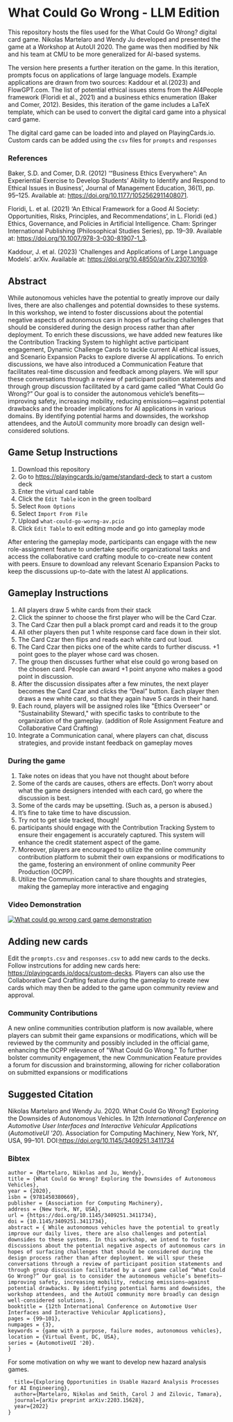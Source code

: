# What Could Go Wrong - LLM Edition

This repository hosts the files used for the What Could Go Wrong? digital card game. Nikolas Martelaro and Wendy Ju developed and presented the game at a Workshop at AutoUI 2020. The game was then modified by Nik and his team at CMU to be more generalized for AI-based systems.

The version here presents a further iteration on the game. In this iteration, prompts focus on applications of large language models. Example applications are drawn from two sources: Kaddour et al.(2023) and FlowGPT.com. The list of potential ethical issues stems from the AI4People framework (Floridi et al., 2021) and a business ethics enumeration (Baker and Comer, 2012). Besides, this iteration of the game includes a LaTeX template, which can be used to convert the digital card game into a physical card game. 

The digital card game can be loaded into and played on PlayingCards.io. Custom cards can be added using the `csv` files for `prompts` and `responses`

### References
Baker, S.D. and Comer, D.R. (2012) ‘“Business Ethics Everywhere”: An Experiential Exercise to Develop Students’ Ability to Identify and Respond to Ethical Issues in Business’, Journal of Management Education, 36(1), pp. 95–125. Available at: https://doi.org/10.1177/1052562911408071.

Floridi, L. et al. (2021) ‘An Ethical Framework for a Good AI Society: Opportunities, Risks, Principles, and Recommendations’, in L. Floridi (ed.) Ethics, Governance, and Policies in Artificial Intelligence. Cham: Springer International Publishing (Philosophical Studies Series), pp. 19–39. Available at: https://doi.org/10.1007/978-3-030-81907-1_3.

Kaddour, J. et al. (2023) ‘Challenges and Applications of Large Language Models’. arXiv. Available at: https://doi.org/10.48550/arXiv.2307.10169.


## Abstract
While autonomous vehicles have the potential to greatly improve our daily lives, there are also challenges and potential downsides to these systems. In this workshop, we intend to foster discussions about the potential negative aspects of autonomous cars in hopes of surfacing challenges that should be considered during the design process rather than after deployment. To enrich these discussions, we have added new features like the Contribution Tracking System to highlight active participant engagement, Dynamic Challenge Cards to tackle current AI ethical issues, and Scenario Expansion Packs to explore diverse AI applications. To enrich discussions, we have also introduced a Communication Feature that facilitates real-time discussion and feedback among players. We will spur these conversations through a review of participant position statements and through group discussion facilitated by a card game called “What Could Go Wrong?” Our goal is to consider the autonomous vehicle’s benefits—improving safety, increasing mobility, reducing emissions—against potential drawbacks and the broader implications for AI applications in various domains. By identifying potential harms and downsides, the workshop attendees, and the AutoUI community more broadly can design well-considered solutions.

## Game Setup Instructions
1. Download this repository
2. Go to https://playingcards.io/game/standard-deck to start a custom deck
3. Enter the virtual card table
4. Click the `Edit Table` icon in the green toolbard
5. Select `Room Options`
6. Select  `Import From File`
7. Upload `what-could-go-worng-av.pcio`
8. Click `Edit Table` to exit editing mode and go into gameplay mode
   
After entering the gameplay mode, participants can engage with the new role-assignment feature to undertake specific organizational tasks and access the collaborative card crafting module to co-create new content with peers. Ensure to download any relevant Scenario Expansion Packs to keep the discussions up-to-date with the latest AI applications.

## Gameplay Instructions
1. All players draw 5 white cards from their stack 
2. Click the spinner to choose the first player who will be the Card Czar.
3. The Card Czar then pull a black prompt card and reads it to the group 
4. All other players then put 1 white response card face down in their slot.
5. The Card Czar then flips and reads each white card out loud.
6. The Card Czar then picks one of the white cards to further discuss. +1 point goes to the player whose card was chosen.
7. The group then discusses further what else could go wrong based on the chosen card. People can award +1 point anyone who makes a good point in discussion.
8. After the discussion dissipates after a few minutes, the next player becomes the Card Czar and clicks the “Deal” button. Each player then draws a new white card, so that they again have 5 cards in their hand.
9. Each round, players will be assigned roles like "Ethics Overseer" or "Sustainability Steward," with specific tasks to contribute to the organization of the gameplay. (addition of Role Assignment Feature and Collaborative Card Crafting)
10. Integrate a Communication canal, where players can chat, discuss strategies, and provide instant feedback on gameplay moves 
    
### During the game
1. Take notes on ideas that you have not thought about before
2. Some of the cards are causes, others are effects. Don’t worry about what the game designers intended with each card, go where the discussion is best.
3. Some of the cards may be upsetting. (Such as, a person is abused.)
4. It’s fine to take time to have discussion.
5. Try not to get side tracked, though!
6. participants should engage with the Contribution Tracking System to ensure their engagement is accurately captured. This system will enhance the credit statement aspect of the game.
7. Moreover, players are encouraged to utilize the online community contribution platform to submit their own expansions or modifications to the game, fostering an environment of online community Peer Production (OCPP).
8.  Utilize the Communication canal to share thoughts and strategies, making the gameplay more interactive and engaging

### Video Demonstration
[![What could go wrong card game demonstration](https://img.youtube.com/vi/DlqgWnhEqoc/0.jpg)](https://youtu.be/DlqgWnhEqoc)

## Adding new cards
Edit the `prompts.csv` and `responses.csv` to add new cards to the decks. Follow instrcutions for adding new cards here: https://playingcards.io/docs/custom-decks. 
Players can also use the Collaborative Card Crafting feature during the gameplay to create new cards which may then be added to the game upon community review and approval.

### Community Contributions
A new online communities contribution platform is now available, where players can submit their game expansions or modifications, which will be reviewed by the community and possibly included in the official game, enhancing the OCPP relevance of "What Could Go Wrong."
To further bolster community engagement, the new Communication Feature provides a forum for discussion and brainstorming, allowing for richer collaboration on submitted expansions or modifications

## Suggested Citation
Nikolas Martelaro and Wendy Ju. 2020. What Could Go Wrong? Exploring the Downsides of Autonomous Vehicles. In *12th International Conference on Automotive User Interfaces and Interactive Vehicular Applications* (*AutomotiveUI '20*). Association for Computing Machinery, New York, NY, USA, 99–101. DOI:https://doi.org/10.1145/3409251.3411734

### Bibtex
```@inproceedings{10.1145/3409251.3411734,  
author = {Martelaro, Nikolas and Ju, Wendy},  
title = {What Could Go Wrong? Exploring the Downsides of Autonomous Vehicles},  
year = {2020},  
isbn = {9781450380669},  
publisher = {Association for Computing Machinery},  
address = {New York, NY, USA},  
url = {https://doi.org/10.1145/3409251.3411734},  
doi = {10.1145/3409251.3411734},  
abstract = { While autonomous vehicles have the potential to greatly improve our daily lives, there are also challenges and potential downsides to these systems. In this workshop, we intend to foster discussions about the potential negative aspects of autonomous cars in hopes of surfacing challenges that should be considered during the design process rather than after deployment. We will spur these conversations through a review of participant position statements and through group discussion facilitated by a card game called “What Could Go Wrong?” Our goal is to consider the autonomous vehicle’s benefits—improving safety, increasing mobility, reducing emissions—against potential drawbacks. By identifying potential harms and downsides, the workshop attendees, and the AutoUI community more broadly can design well-considered solutions.},  
booktitle = {12th International Conference on Automotive User Interfaces and Interactive Vehicular Applications},  
pages = {99–101},  
numpages = {3},  
keywords = {game with a purpose, failure modes, autonomous vehicles},  
location = {Virtual Event, DC, USA},  
series = {AutomotiveUI '20}. 
}
```

For some motivation on why we want to develop new hazard analysis games.

```@article{martelaro2022exploring,
  title={Exploring Opportunities in Usable Hazard Analysis Processes for AI Engineering},
  author={Martelaro, Nikolas and Smith, Carol J and Zilovic, Tamara},
  journal={arXiv preprint arXiv:2203.15628},
  year={2022}
}
```


